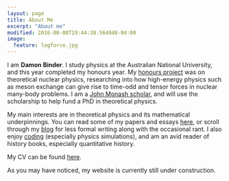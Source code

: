 ```yaml
---
layout: page
title: About Me
excerpt: "About me"
modified: 2016-08-08T19:44:38.564948-04:00
image:
  feature: logforce.jpg
---
```


I am **Damon Binder**. I study physics at the Australian National University, and this year completed my honours year. My [honours project](/documents/HonoursThesis.pdf) was on theoretical nuclear physics, researching into how high-energy physics such as meson exchange can give rise to time-odd and tensor forces in nuclear many-body problems. I am a [John Monash scholar](https://johnmonash.com/), and will use the scholarship to help fund a PhD in theoretical physics.


My main interests are in theoretical physics and its mathematical underpinnings. You can read some of my papers and essays [here](https://damonbinder.github.io/writing/), or scroll through my [blog](https://damonbinder.github.io/blog/) for less formal writing along with the occasional rant. I also enjoy [coding](https://damonbinder.github.io/projects/) (especially physics simulations), and am an avid reader of history books, especially quantitative history.

My CV can be found [here](https://damonbinder.github.io/about/MyCV.pdf).

As you may have noticed, my website is currently still under construction. 